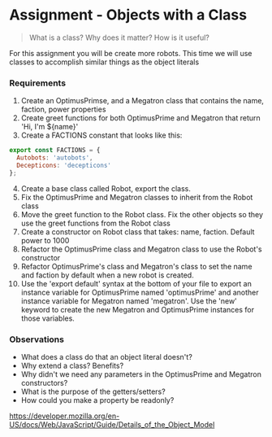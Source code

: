 # Assignment - Objects with a Class

>  What is a class? Why does it matter? How is it useful?

For this assignment you will be create more robots.  This time we will use classes to accomplish similar things as the object literals


### Requirements

1. Create an OptimusPrimse, and a Megatron class that contains the name, faction, power properties
2. Create greet functions for both OptimusPrime and Megatron that return 'Hi, I'm ${name}'
3. Create a FACTIONS constant that looks like this:
```javascript
export const FACTIONS = {
  Autobots: 'autobots',
  Decepticons: 'decepticons'
};
```
4. Create a base class called Robot, export the class.
5. Fix the OptimusPrime and Megatron classes to inherit from the Robot class
6. Move the greet function to the Robot class.  Fix the other objects so they use the greet functions from the Robot class
7. Create a constructor on Robot class that takes: name, faction.  Default power to 1000
8. Refactor the OptimusPrime class and Megatron class to use the Robot's constructor
9. Refactor OptimusPrime's class and Megatron's class to set the name and faction by default when a new robot is created.
10. Use the 'export default' syntax at the bottom of your file to export an instance variable for OptimusPrime named 'optimusPrime' and another instance variable for Megatron named 'megatron'.  Use the 'new' keyword to create the new Megatron and OptimusPrime instances for those variables.


### Observations

* What does a class do that an object literal doesn't?
* Why extend a class? Benefits?
* Why didn't we need any parameters in the OptimusPrime and Megatron constructors?
* What is the purpose of the getters/setters?
* How could you make a property be readonly?

https://developer.mozilla.org/en-US/docs/Web/JavaScript/Guide/Details_of_the_Object_Model
